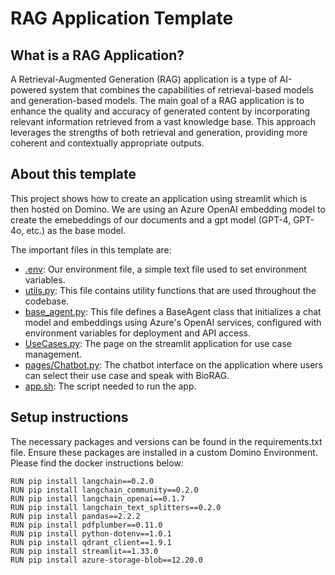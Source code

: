 # RAG Application Template

## What is a RAG Application?
A Retrieval-Augmented Generation (RAG) application is a type of AI-powered system that combines the capabilities of retrieval-based models 
and generation-based models. The main goal of a RAG application is to enhance the quality and accuracy of generated content by incorporating relevant 
information retrieved from a vast knowledge base. This approach leverages the strengths of both retrieval and generation, providing more coherent and contextually appropriate outputs.

## About this template
This project shows how to create an application using streamlit which is then hosted on Domino. We are using an Azure OpenAI embedding model to create the emebeddings of our documents and
a gpt model (GPT-4, GPT-4o, etc.) as the base model. 

The important files in this template are:
* [.env](https://github.com/jweastman/BioRAG-AI-Template/blob/main/.env): Our environment file, a simple text file used to set environment variables.
* [utils.py](https://github.com/jweastman/BioRAG-AI-Template/blob/main/utils.py): This file contains utility functions that are used throughout the codebase.
* [base_agent.py](https://github.com/jweastman/BioRAG-AI-Template/blob/main/base_agent.py): This file defines a BaseAgent class that initializes a chat model and embeddings using Azure's OpenAI services, configured with environment variables for deployment and API access.
* [UseCases.py](https://github.com/jweastman/BioRAG-AI-Template/blob/main/UseCases.py): The page on the streamlit application for use case management.
* [pages/Chatbot.py](https://github.com/jweastman/BioRAG-AI-Template/blob/main/pages/Chatbot.py): The chatbot interface on the application where users can select their use case and speak with BioRAG.
* [app.sh](): The script needed to run the app.

## Setup instructions
The necessary packages and versions can be found in the requirements.txt file. Ensure these packages are installed in a custom Domino Environment. Please find the docker instructions below:
 ```
 RUN pip install langchain==0.2.0
 RUN pip install langchain_community==0.2.0
 RUN pip install langchain_openai==0.1.7
 RUN pip install langchain_text_splitters==0.2.0
 RUN pip install pandas==2.2.2
 RUN pip install pdfplumber==0.11.0
 RUN pip install python-dotenv==1.0.1
 RUN pip install qdrant_client==1.9.1
 RUN pip install streamlit==1.33.0
 RUN pip install azure-storage-blob==12.20.0
```
